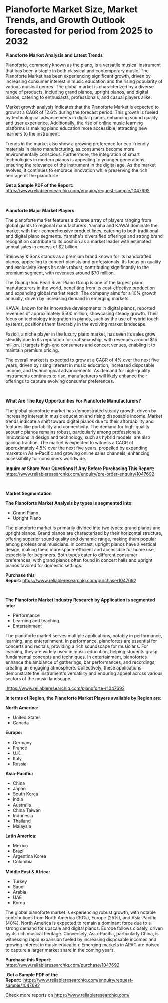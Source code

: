 <p><h1>Pianoforte Market Size, Market Trends, and Growth Outlook forecasted for period from 2025 to 2032</h1></p><p><strong>Pianoforte Market Analysis and Latest Trends</strong></p>
<p><p>Pianoforte, commonly known as the piano, is a versatile musical instrument that has been a staple in both classical and contemporary music. The Pianoforte Market has been experiencing significant growth, driven by increasing consumer interest in music education and the rising popularity of various musical genres. The global market is characterized by a diverse range of products, including grand pianos, upright pianos, and digital pianos, catering to enthusiasts, professionals, and casual players alike.</p><p>Market growth analysis indicates that the Pianoforte Market is expected to grow at a CAGR of 12.6% during the forecast period. This growth is fueled by technological advancements in digital pianos, enhancing sound quality and user experience. Additionally, the rise of online music learning platforms is making piano education more accessible, attracting new learners to the instrument.</p><p>Trends in the market also show a growing preference for eco-friendly materials in piano manufacturing, as consumers become more environmentally conscious. Furthermore, the integration of smart technologies in modern pianos is appealing to younger generations, ensuring the relevance of the instrument in the digital age. As the market evolves, it continues to embrace innovation while preserving the rich heritage of the pianoforte.</p></p>
<p><strong>Get a Sample PDF of the Report:&nbsp;</strong> <a href="https://www.reliableresearchiq.com/enquiry/request-sample/1047692?utm_campaign=3519&utm_medium=2&utm_source=Github&utm_content=ia&utm_term=04042025&utm_id=pianoforte">https://www.reliableresearchiq.com/enquiry/request-sample/1047692</a></p>
<p>&nbsp;</p>
<p><strong>Pianoforte Major Market Players</strong></p>
<p><p>The pianoforte market features a diverse array of players ranging from global giants to regional manufacturers. Yamaha and KAWAI dominate the market with their comprehensive product lines, catering to both traditional and digital piano segments. Yamaha's diversified offerings and strong brand recognition contribute to its position as a market leader with estimated annual sales in excess of $2 billion.</p><p>Steinway & Sons stands as a premium brand known for its handcrafted pianos, appealing to concert pianists and professionals. Its focus on quality and exclusivity keeps its sales robust, contributing significantly to the premium segment, with revenues around $70 million.</p><p>The Guangzhou Pearl River Piano Group is one of the largest piano manufacturers in the world, benefiting from its cost-effective production and expanding global market reach. The company aims for a 10% growth annually, driven by increasing demand in emerging markets. </p><p>KAWAI, known for its innovative developments in digital pianos, reported revenues of approximately $500 million, showcasing steady growth. Their focus on technology integration in pianos, such as the use of hybrid touch systems, positions them favorably in the evolving market landscape.</p><p>Fazioli, a niche player in the luxury piano market, has seen its sales grow steadily due to its reputation for craftsmanship, with revenues around $15 million. It targets high-end consumers and concert venues, enabling it to maintain premium pricing.</p><p>The overall market is expected to grow at a CAGR of 4% over the next five years, driven by rising interest in music education, increased disposable income, and technological advancements. As demand for high-quality instruments continues to rise, manufacturers will likely enhance their offerings to capture evolving consumer preferences.</p></p>
<p>&nbsp;</p>
<p><strong>What Are The Key Opportunities For Pianoforte Manufacturers?</strong></p>
<p><p>The global pianoforte market has demonstrated steady growth, driven by increasing interest in music education and rising disposable income. Market trends indicate a shift toward digital pianos due to their affordability and features like portability and connectivity. The demand for high-quality acoustic pianos remains robust, particularly among professionals. Innovations in design and technology, such as hybrid models, are also gaining traction. The market is expected to witness a CAGR of approximately 4.5% over the next five years, propelled by expanding markets in Asia-Pacific and growing online sales channels, enhancing accessibility for consumers worldwide.</p></p>
<p><strong>Inquire or Share Your Questions If Any Before Purchasing This Report:</strong> <a href="https://www.reliableresearchiq.com/enquiry/pre-order-enquiry/1047692?utm_campaign=3519&utm_medium=2&utm_source=Github&utm_content=ia&utm_term=04042025&utm_id=pianoforte">https://www.reliableresearchiq.com/enquiry/pre-order-enquiry/1047692</a></p>
<p>&nbsp;</p>
<p><strong>Market Segmentation</strong></p>
<p><strong>The Pianoforte Market Analysis by types is segmented into:</strong></p>
<p><ul><li>Grand Piano</li><li>Upright Piano</li></ul></p>
<p><p>The pianoforte market is primarily divided into two types: grand pianos and upright pianos. Grand pianos are characterized by their horizontal structure, offering superior sound quality and dynamic range, making them popular among professional musicians. In contrast, upright pianos have a vertical design, making them more space-efficient and accessible for home use, especially for beginners. Both types cater to different consumer preferences, with grand pianos often found in concert halls and upright pianos favored for domestic settings.</p></p>
<p><strong>Purchase this Report:&nbsp;</strong><a href="https://www.reliableresearchiq.com/purchase/1047692?utm_campaign=3519&utm_medium=2&utm_source=Github&utm_content=ia&utm_term=04042025&utm_id=pianoforte">https://www.reliableresearchiq.com/purchase/1047692</a></p>
<p>&nbsp;</p>
<p><strong>The Pianoforte Market Industry Research by Application is segmented into:</strong></p>
<p><ul><li>Performance</li><li>Learning and teaching</li><li>Entertainment</li></ul></p>
<p><p>The pianoforte market serves multiple applications, notably in performance, learning, and entertainment. In performance, pianofortes are essential for concerts and recitals, providing a rich soundscape for musicians. For learning, they are widely used in music education, helping students grasp fundamental concepts and techniques. In entertainment, pianofortes enhance the ambiance of gatherings, bar performances, and recordings, creating an engaging atmosphere. Collectively, these applications demonstrate the instrument's versatility and enduring appeal across various sectors of the music landscape.</p></p>
<p><a href="https://www.reliableresearchiq.com/pianoforte-r1047692?utm_campaign=3519&utm_medium=2&utm_source=Github&utm_content=ia&utm_term=04042025&utm_id=pianoforte">&nbsp;https://www.reliableresearchiq.com/pianoforte-r1047692</a></p>
<p><strong>In terms of Region, the Pianoforte Market Players available by Region are:</strong></p>
<p>
    <p> <strong> North America: </strong>
        <ul>
            <li>United States</li>
            <li>Canada</li>
        </ul>
        </p> 
    <p> <strong> Europe: </strong>
        <ul>
            <li>Germany</li>
            <li>France</li>
            <li>U.K.</li>
            <li>Italy</li>
            <li>Russia</li>
        </ul>
        </p> 
    <p> <strong> Asia-Pacific: </strong>
        <ul>
            <li>China</li>
            <li>Japan</li>
            <li>South Korea</li>
            <li>India</li>
            <li>Australia</li>
            <li>China Taiwan</li>
            <li>Indonesia</li>
            <li>Thailand</li>
            <li>Malaysia</li>
        </ul>
        </p> 
    <p> <strong> Latin America: </strong>
        <ul>
            <li>Mexico</li>
            <li>Brazil</li>
            <li>Argentina Korea</li>
            <li>Colombia</li>
        </ul>
        </p> 
    <p> <strong> Middle East & Africa: </strong>
        <ul>
            <li>Turkey</li>
            <li>Saudi</li>
            <li>Arabia</li>
            <li>UAE</li>
            <li>Korea</li>
        </ul>
    </p>
    </p>
<p><p>The global pianoforte market is experiencing robust growth, with notable contributions from North America (30%), Europe (25%), and Asia-Pacific (40%). North America is expected to remain a dominant force due to a strong demand for upscale and digital pianos. Europe follows closely, driven by its rich musical heritage. Conversely, Asia-Pacific, particularly China, is witnessing rapid expansion fueled by increasing disposable incomes and growing interest in music education. Emerging markets in APAC are poised to capture a larger market share in the coming years.</p></p>
<p><strong>Purchase this Report: </strong><a href="https://www.reliableresearchiq.com/purchase/1047692?utm_campaign=3519&utm_medium=2&utm_source=Github&utm_content=ia&utm_term=04042025&utm_id=pianoforte">https://www.reliableresearchiq.com/purchase/1047692</a></p>
<p>&nbsp;<strong>Get a Sample PDF of the Report:&nbsp;&nbsp;</strong><a href="https://www.reliableresearchiq.com/enquiry/request-sample/1047692?utm_campaign=3519&utm_medium=2&utm_source=Github&utm_content=ia&utm_term=04042025&utm_id=pianoforte">https://www.reliableresearchiq.com/enquiry/request-sample/1047692</a></p>
<p><strong></strong></p>
<p>Check more reports on <a href="https://www.reliableresearchiq.com/?utm_campaign=3519&utm_medium=2&utm_source=Github&utm_content=ia&utm_term=04042025&utm_id=pianoforte">https://www.reliableresearchiq.com/</a></p>